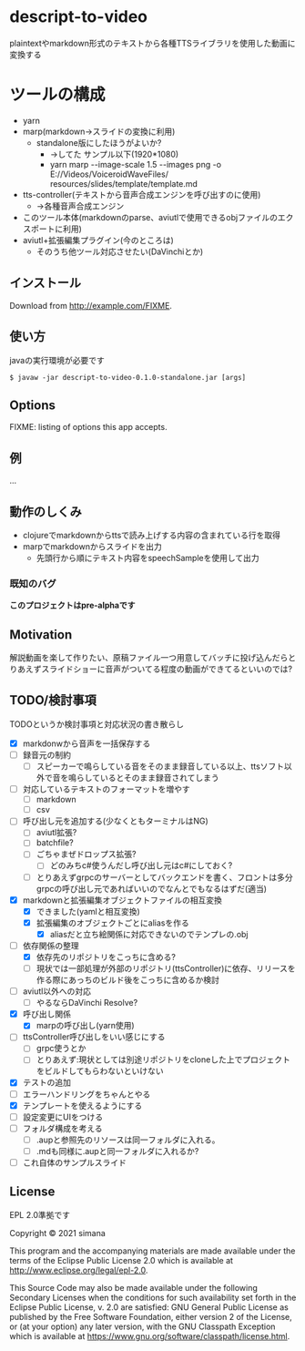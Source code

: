 # descript-to-video

plaintextやmarkdown形式のテキストから各種TTSライブラリを使用した動画に変換する

# ツールの構成
* yarn
* marp(markdown->スライドの変換に利用)
  * standalone版にしたほうがよいか?
    * →してた サンプル以下(1920*1080)
    * yarn marp --image-scale 1.5 --images png -o E://Videos/VoiceroidWaveFiles/  resources/slides/template/template.md
* tts-controller(テキストから音声合成エンジンを呼び出すのに使用)
  * ->各種音声合成エンジン
* このツール本体(markdownのparse、aviutlで使用できるobjファイルのエクスポートに利用)
* aviutl+拡張編集プラグイン(今のところは)
  * そのうち他ツール対応させたい(DaVinchiとか)

## インストール

Download from http://example.com/FIXME.

## 使い方

javaの実行環境が必要です

    $ javaw -jar descript-to-video-0.1.0-standalone.jar [args]

## Options

FIXME: listing of options this app accepts.

## 例

...

## 動作のしくみ
* clojureでmarkdownからttsで読み上げする内容の含まれている行を取得
* marpでmarkdownからスライドを出力
  * 先頭行から順にテキスト内容をspeechSampleを使用して出力
<!-- 
この状態だと音声のみ追加されている状態のはず
スライドをタイムラインに追加する処理が必要
立ち絵もこの状態ではないはず? 
markdown(テキスト+順序情報)+デフォルト値で動画にする
-->
### 既知のバグ

**このプロジェクトはpre-alphaです**

## Motivation
解説動画を楽して作りたい、原稿ファイル一つ用意してバッチに投げ込んだらとりあえずスライドショーに音声がついてる程度の動画ができてるといいのでは?
## TODO/検討事項
TODOというか検討事項と対応状況の書き散らし
 - [x] markdonwから音声を一括保存する
 - [ ] 録音元の制約
   - [ ] スピーカーで鳴らしている音をそのまま録音している以上、ttsソフト以外で音を鳴らしているとそのまま録音されてしまう
 - [ ] 対応しているテキストのフォーマットを増やす
   - [ ] markdown
   - [ ] csv
 - [ ] 呼び出し元を追加する(少なくともターミナルはNG)
   - [ ] aviutl拡張?
   - [ ] batchfile?
   - [ ] ごちゃまぜドロップス拡張?
     - [ ] どのみちc#使うんだし呼び出し元はc#にしておく?
   - [ ] とりあえずgrpcのサーバーとしてバックエンドを書く、フロントは多分grpcの呼び出し元であればいいのでなんとでもなるはずだ(適当)
 - [x] markdownと拡張編集オブジェクトファイルの相互変換
   - [x] できました(yamlと相互変換)
   - [x] 拡張編集のオブジェクトごとにaliasを作る
     - [x] aliasだと立ち絵関係に対応できないのでテンプレの.obj
 - [ ] 依存関係の整理
   - [x] 依存先のリポジトリをこっちに含める?
   - [ ] 現状では一部処理が外部のリポジトリ(ttsController)に依存、リリースを作る際にあっちのビルド後をこっちに含めるか検討
 - [ ] aviutl以外への対応
   - [ ] やるならDaVinchi Resolve?
 - [x] 呼び出し関係
   - [x] marpの呼び出し(yarn使用)
 - [ ] ttsController呼び出しをいい感じにする
   - [ ] grpc使うとか
   - [ ] とりあえず:現状としては別途リポジトリをcloneした上でプロジェクトをビルドしてもらわないといけない
 - [x] テストの追加
 - [ ] エラーハンドリングをちゃんとやる
 - [x] テンプレートを使えるようにする
 - [ ] 設定変更にUIをつける
 - [ ] フォルダ構成を考える
   - [ ] .aupと参照先のリソースは同一フォルダに入れる。
   - [ ] .mdも同様に.aupと同一フォルダに入れるか?
 - [ ] これ自体のサンプルスライド

## License

EPL 2.0準拠です

Copyright © 2021 simana

This program and the accompanying materials are made available under the
terms of the Eclipse Public License 2.0 which is available at
http://www.eclipse.org/legal/epl-2.0.

This Source Code may also be made available under the following Secondary
Licenses when the conditions for such availability set forth in the Eclipse
Public License, v. 2.0 are satisfied: GNU General Public License as published by
the Free Software Foundation, either version 2 of the License, or (at your
option) any later version, with the GNU Classpath Exception which is available
at https://www.gnu.org/software/classpath/license.html.
